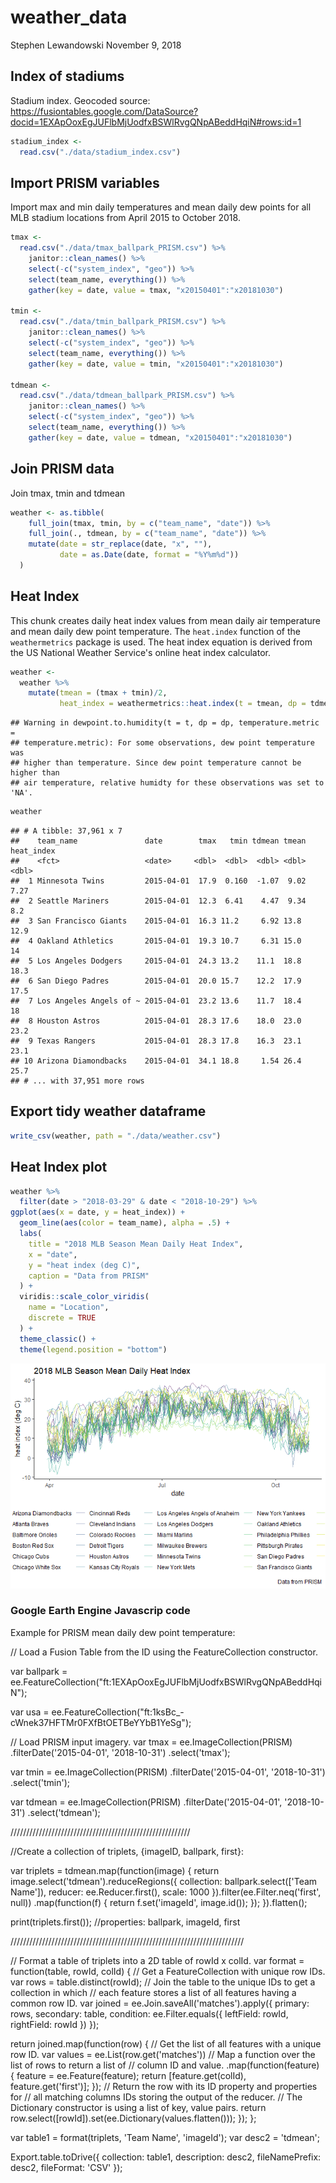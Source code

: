 weather\_data
================
Stephen Lewandowski
November 9, 2018

Index of stadiums
-----------------

Stadium index. Geocoded source: <https://fusiontables.google.com/DataSource?docid=1EXApOoxEgJUFlbMjUodfxBSWlRvgQNpABeddHqiN#rows:id=1>

``` r
stadium_index <-
  read.csv("./data/stadium_index.csv")
```

Import PRISM variables
----------------------

Import max and min daily temperatures and mean daily dew points for all MLB stadium locations from April 2015 to October 2018.

``` r
tmax <-
  read.csv("./data/tmax_ballpark_PRISM.csv") %>% 
    janitor::clean_names() %>% 
    select(-c("system_index", "geo")) %>% 
    select(team_name, everything()) %>% 
    gather(key = date, value = tmax, "x20150401":"x20181030")
  
tmin <-
  read.csv("./data/tmin_ballpark_PRISM.csv") %>% 
    janitor::clean_names() %>% 
    select(-c("system_index", "geo")) %>% 
    select(team_name, everything()) %>% 
    gather(key = date, value = tmin, "x20150401":"x20181030")

tdmean <-
  read.csv("./data/tdmean_ballpark_PRISM.csv") %>% 
    janitor::clean_names() %>% 
    select(-c("system_index", "geo")) %>% 
    select(team_name, everything()) %>% 
    gather(key = date, value = tdmean, "x20150401":"x20181030")
```

Join PRISM data
---------------

Join tmax, tmin and tdmean

``` r
weather <- as.tibble(
    full_join(tmax, tmin, by = c("team_name", "date")) %>% 
    full_join(., tdmean, by = c("team_name", "date")) %>% 
    mutate(date = str_replace(date, "x", ""),
           date = as.Date(date, format = "%Y%m%d"))
  )
```

Heat Index
----------

This chunk creates daily heat index values from mean daily air temperature and mean daily dew point temperature. The `heat.index` function of the `weathermetrics` package is used. The heat index equation is derived from the US National Weather Service's online heat index calculator.

``` r
weather <-
  weather %>% 
    mutate(tmean = (tmax + tmin)/2,
           heat_index = weathermetrics::heat.index(t = tmean, dp = tdmean, temperature.metric = "celsius", output.metric = "celsius", round = 2))
```

    ## Warning in dewpoint.to.humidity(t = t, dp = dp, temperature.metric =
    ## temperature.metric): For some observations, dew point temperature was
    ## higher than temperature. Since dew point temperature cannot be higher than
    ## air temperature, relative humidty for these observations was set to 'NA'.

``` r
weather
```

    ## # A tibble: 37,961 x 7
    ##    team_name               date        tmax   tmin tdmean tmean heat_index
    ##    <fct>                   <date>     <dbl>  <dbl>  <dbl> <dbl>      <dbl>
    ##  1 Minnesota Twins         2015-04-01  17.9  0.160  -1.07  9.02       7.27
    ##  2 Seattle Mariners        2015-04-01  12.3  6.41    4.47  9.34       8.2 
    ##  3 San Francisco Giants    2015-04-01  16.3 11.2     6.92 13.8       12.9 
    ##  4 Oakland Athletics       2015-04-01  19.3 10.7     6.31 15.0       14   
    ##  5 Los Angeles Dodgers     2015-04-01  24.3 13.2    11.1  18.8       18.3 
    ##  6 San Diego Padres        2015-04-01  20.0 15.7    12.2  17.9       17.5 
    ##  7 Los Angeles Angels of ~ 2015-04-01  23.2 13.6    11.7  18.4       18   
    ##  8 Houston Astros          2015-04-01  28.3 17.6    18.0  23.0       23.2 
    ##  9 Texas Rangers           2015-04-01  28.3 17.8    16.3  23.1       23.1 
    ## 10 Arizona Diamondbacks    2015-04-01  34.1 18.8     1.54 26.4       25.7 
    ## # ... with 37,951 more rows

Export tidy weather dataframe
-----------------------------

``` r
write_csv(weather, path = "./data/weather.csv")
```

Heat Index plot
---------------

``` r
weather %>%
  filter(date > "2018-03-29" & date < "2018-10-29") %>% 
ggplot(aes(x = date, y = heat_index)) + 
  geom_line(aes(color = team_name), alpha = .5) + 
  labs(
    title = "2018 MLB Season Mean Daily Heat Index",
    x = "date",
    y = "heat index (deg C)",
    caption = "Data from PRISM"
  ) + 
  viridis::scale_color_viridis(
    name = "Location", 
    discrete = TRUE
  ) + 
  theme_classic() + 
  theme(legend.position = "bottom")
```

![](weather_data_files/figure-markdown_github/unnamed-chunk-3-1.png)

### Google Earth Engine Javascrip code

Example for PRISM mean daily dew point temperature:

// Load a Fusion Table from the ID using the FeatureCollection constructor.

var ballpark = ee.FeatureCollection("ft:1EXApOoxEgJUFlbMjUodfxBSWlRvgQNpABeddHqiN");

var usa = ee.FeatureCollection("ft:1ksBc\_-cWnek37HFTMr0FXfBtOETBeYYbB1YeSg");

// Load PRISM input imagery. var tmax = ee.ImageCollection(PRISM) .filterDate('2015-04-01', '2018-10-31') .select('tmax');

var tmin = ee.ImageCollection(PRISM) .filterDate('2015-04-01', '2018-10-31') .select('tmin');

var tdmean = ee.ImageCollection(PRISM) .filterDate('2015-04-01', '2018-10-31') .select('tdmean');

/////////////////////////////////////////////////////////

//Create a collection of triplets, {imageID, ballpark, first}:

var triplets = tdmean.map(function(image) { return image.select('tdmean').reduceRegions({ collection: ballpark.select(\['Team Name'\]), reducer: ee.Reducer.first(), scale: 1000 }).filter(ee.Filter.neq('first', null)) .map(function(f) { return f.set('imageId', image.id()); }); }).flatten();

print(triplets.first()); //properties: ballpark, imageId, first

//////////////////////////////////////////////////////////////////////////

// Format a table of triplets into a 2D table of rowId x colId. var format = function(table, rowId, colId) { // Get a FeatureCollection with unique row IDs. var rows = table.distinct(rowId); // Join the table to the unique IDs to get a collection in which // each feature stores a list of all features having a common row ID. var joined = ee.Join.saveAll('matches').apply({ primary: rows, secondary: table, condition: ee.Filter.equals({ leftField: rowId, rightField: rowId }) });

return joined.map(function(row) { // Get the list of all features with a unique row ID. var values = ee.List(row.get('matches')) // Map a function over the list of rows to return a list of // column ID and value. .map(function(feature) { feature = ee.Feature(feature); return \[feature.get(colId), feature.get('first')\]; }); // Return the row with its ID property and properties for // all matching columns IDs storing the output of the reducer. // The Dictionary constructor is using a list of key, value pairs. return row.select(\[rowId\]).set(ee.Dictionary(values.flatten())); }); };

var table1 = format(triplets, 'Team Name', 'imageId'); var desc2 = 'tdmean';

Export.table.toDrive({ collection: table1, description: desc2, fileNamePrefix: desc2, fileFormat: 'CSV' });
